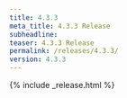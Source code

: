 ```yaml
---
title: 4.3.3
meta_title: 4.3.3 Release
subheadline: 
teaser: 4.3.3 Release
permalink: /releases/4.3.3/
version: 4.3.3
---
```


{% include _release.html %}
